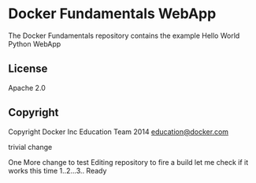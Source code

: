 Docker Fundamentals WebApp
==========================

The Docker Fundamentals repository contains the example Hello World Python WebApp

## License

Apache 2.0

## Copyright

Copyright Docker Inc Education Team 2014 <education@docker.com>

trivial change

One More change to test
Editing repository to fire a build
let me check if it works this time
1..2...3..
Ready
